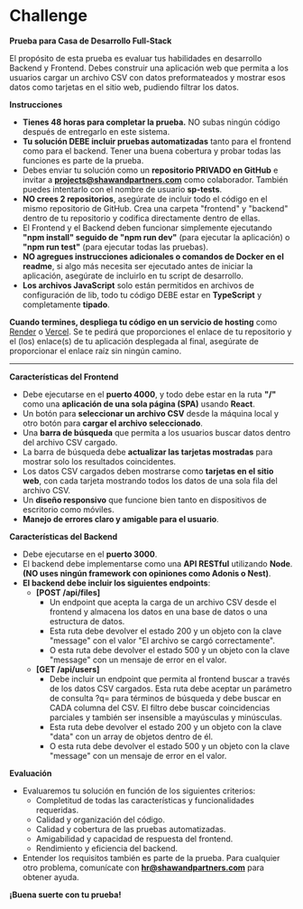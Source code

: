 # Challenge

**Prueba para Casa de Desarrollo Full-Stack**

El propósito de esta prueba es evaluar tus habilidades en desarrollo Backend y Frontend. Debes construir una aplicación web que permita a los usuarios cargar un archivo CSV con datos preformateados y mostrar esos datos como tarjetas en el sitio web, pudiendo filtrar los datos.

**Instrucciones**

- **Tienes 48 horas para completar la prueba.** NO subas ningún código después de entregarlo en este sistema.
- **Tu solución DEBE incluir pruebas automatizadas** tanto para el frontend como para el backend. Tener una buena cobertura y probar todas las funciones es parte de la prueba.
- Debes enviar tu solución como un **repositorio PRIVADO en GitHub** e invitar a **projects@shawandpartners.com** como colaborador. También puedes intentarlo con el nombre de usuario **sp-tests**.
- **NO crees 2 repositorios**, asegúrate de incluir todo el código en el mismo repositorio de GitHub. Crea una carpeta "frontend" y "backend" dentro de tu repositorio y codifica directamente dentro de ellas.
- El Frontend y el Backend deben funcionar simplemente ejecutando **"npm install" seguido de "npm run dev"** (para ejecutar la aplicación) o **"npm run test"** (para ejecutar todas las pruebas).
- **NO agregues instrucciones adicionales o comandos de Docker en el readme**, si algo más necesita ser ejecutado antes de iniciar la aplicación, asegúrate de incluirlo en tu script de desarrollo.
- **Los archivos JavaScript** solo están permitidos en archivos de configuración de lib, todo tu código DEBE estar en **TypeScript** y completamente **tipado**.

**Cuando termines, despliega tu código en un servicio de hosting** como [Render](https://render.com/) o [Vercel](https://vercel.com/). Se te pedirá que proporciones el enlace de tu repositorio y el (los) enlace(s) de tu aplicación desplegada al final, asegúrate de proporcionar el enlace raíz sin ningún camino.

---

**Características del Frontend**

- Debe ejecutarse en el **puerto 4000**, y todo debe estar en la ruta **"/"** como una **aplicación de una sola página (SPA)** usando **React**.
- Un botón para **seleccionar un archivo CSV** desde la máquina local y otro botón para **cargar el archivo seleccionado**.
- Una **barra de búsqueda** que permita a los usuarios buscar datos dentro del archivo CSV cargado.
- La barra de búsqueda debe **actualizar las tarjetas mostradas** para mostrar solo los resultados coincidentes.
- Los datos CSV cargados deben mostrarse como **tarjetas en el sitio web**, con cada tarjeta mostrando todos los datos de una sola fila del archivo CSV.
- Un **diseño responsivo** que funcione bien tanto en dispositivos de escritorio como móviles.
- **Manejo de errores claro y amigable para el usuario**.

**Características del Backend**

- Debe ejecutarse en el **puerto 3000**.
- El backend debe implementarse como una **API RESTful** utilizando **Node**. **(NO uses ningún framework con opiniones como Adonis o Nest)**.
- **El backend debe incluir los siguientes endpoints**:
  - **[POST /api/files]**
    - Un endpoint que acepta la carga de un archivo CSV desde el frontend y almacena los datos en una base de datos o una estructura de datos.
    - Esta ruta debe devolver el estado 200 y un objeto con la clave "message" con el valor "El archivo se cargó correctamente".
    - O esta ruta debe devolver el estado 500 y un objeto con la clave "message" con un mensaje de error en el valor.
  - **[GET /api/users]**
    - Debe incluir un endpoint que permita al frontend buscar a través de los datos CSV cargados. Esta ruta debe aceptar un parámetro de consulta ?q= para términos de búsqueda y debe buscar en CADA columna del CSV. El filtro debe buscar coincidencias parciales y también ser insensible a mayúsculas y minúsculas.
    - Esta ruta debe devolver el estado 200 y un objeto con la clave "data" con un array de objetos dentro de él.
    - O esta ruta debe devolver el estado 500 y un objeto con la clave "message" con un mensaje de error en el valor.

**Evaluación**

- Evaluaremos tu solución en función de los siguientes criterios:
  - Completitud de todas las características y funcionalidades requeridas.
  - Calidad y organización del código.
  - Calidad y cobertura de las pruebas automatizadas.
  - Amigabilidad y capacidad de respuesta del frontend.
  - Rendimiento y eficiencia del backend.
- Entender los requisitos también es parte de la prueba. Para cualquier otro problema, comunícate con **hr@shawandpartners.com** para obtener ayuda.

**¡Buena suerte con tu prueba!**
